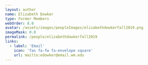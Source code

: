 ```yaml
---
layout: author
name: Elizabeth Dowker
type: Former Members
webOrder: 8.0
avatar: /assets/images/peopleImages/elizabethdowkerfall2019.png
imageMask: 0.0
permalink: /people/elizabethdowkerfall2019
links:
  - label: 'Email'
    icon: 'fas fa-fw fa-envelope square'
    url: mailto:edowker@email.wm.edu
---
```

